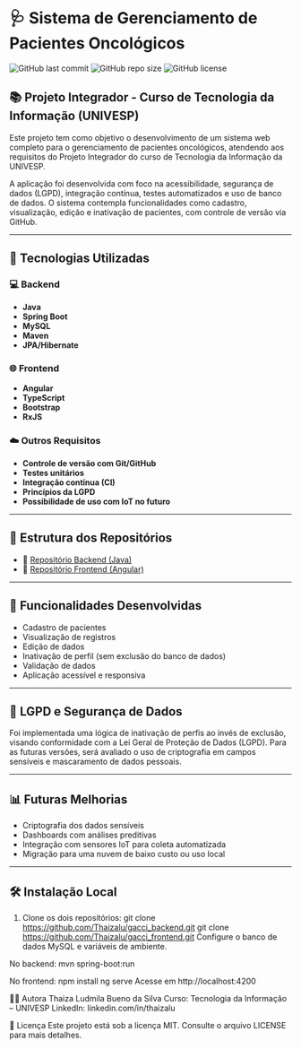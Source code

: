 # 🩺 Sistema de Gerenciamento de Pacientes Oncológicos

![GitHub last commit](https://img.shields.io/github/last-commit/Thaizalu/gacci_frontend?style=for-the-badge)
![GitHub repo size](https://img.shields.io/github/repo-size/Thaizalu/gacci_frontend?style=for-the-badge)
![GitHub license](https://img.shields.io/github/license/Thaizalu/gacci_frontend?style=for-the-badge)

## 📚 Projeto Integrador - Curso de Tecnologia da Informação (UNIVESP)

Este projeto tem como objetivo o desenvolvimento de um sistema web completo para o gerenciamento de pacientes oncológicos, atendendo aos requisitos do Projeto Integrador do curso de Tecnologia da Informação da UNIVESP.

A aplicação foi desenvolvida com foco na acessibilidade, segurança de dados (LGPD), integração contínua, testes automatizados e uso de banco de dados. O sistema contempla funcionalidades como cadastro, visualização, edição e inativação de pacientes, com controle de versão via GitHub.

---

## 🚀 Tecnologias Utilizadas

### 💻 Backend
- **Java**
- **Spring Boot**
- **MySQL**
- **Maven**
- **JPA/Hibernate**

### 🌐 Frontend
- **Angular**
- **TypeScript**
- **Bootstrap**
- **RxJS**

### ☁️ Outros Requisitos
- **Controle de versão com Git/GitHub**
- **Testes unitários**
- **Integração contínua (CI)**
- **Princípios da LGPD**
- **Possibilidade de uso com IoT no futuro**

---

## 📂 Estrutura dos Repositórios

- 🔗 [Repositório Backend (Java)](https://github.com/Thaizalu/gacci_backend)
- 🔗 [Repositório Frontend (Angular)](https://github.com/Thaizalu/gacci_frontend)

---

## 🧪 Funcionalidades Desenvolvidas

- Cadastro de pacientes
- Visualização de registros
- Edição de dados
- Inativação de perfil (sem exclusão do banco de dados)
- Validação de dados
- Aplicação acessível e responsiva

---

## 🔐 LGPD e Segurança de Dados

Foi implementada uma lógica de inativação de perfis ao invés de exclusão, visando conformidade com a Lei Geral de Proteção de Dados (LGPD). Para as futuras versões, será avaliado o uso de criptografia em campos sensíveis e mascaramento de dados pessoais.

---

## 📊 Futuras Melhorias

- Criptografia dos dados sensíveis
- Dashboards com análises preditivas
- Integração com sensores IoT para coleta automatizada
- Migração para uma nuvem de baixo custo ou uso local

---

## 🛠️ Instalação Local

1. Clone os dois repositórios:
   git clone https://github.com/Thaizalu/gacci_backend.git
   git clone https://github.com/Thaizalu/gacci_frontend.git
Configure o banco de dados MySQL e variáveis de ambiente.

No backend:
mvn spring-boot:run

No frontend:
npm install
ng serve
Acesse em http://localhost:4200

🧑‍💼 Autora
Thaiza Ludmila Bueno da Silva
Curso: Tecnologia da Informação – UNIVESP
LinkedIn: linkedin.com/in/thaizalu

📄 Licença
Este projeto está sob a licença MIT. Consulte o arquivo LICENSE para mais detalhes.
